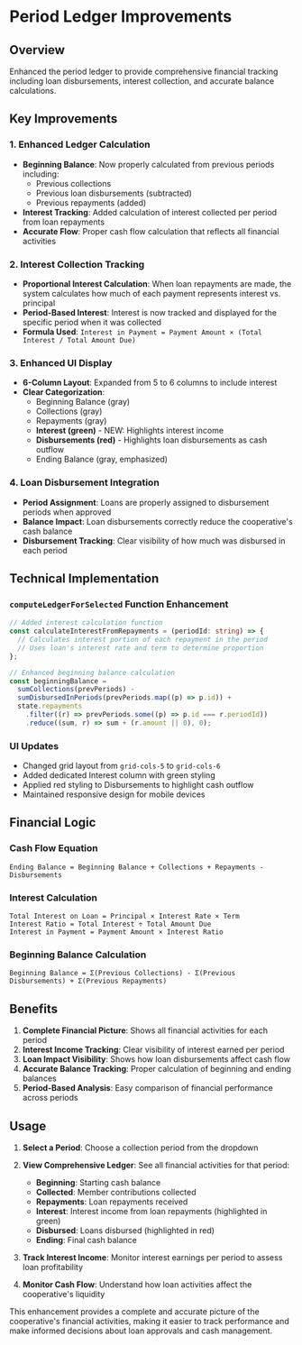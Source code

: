 # Period Ledger Improvements

## Overview

Enhanced the period ledger to provide comprehensive financial tracking including loan disbursements, interest collection, and accurate balance calculations.

## Key Improvements

### 1. Enhanced Ledger Calculation

- **Beginning Balance**: Now properly calculated from previous periods including:
  - Previous collections
  - Previous loan disbursements (subtracted)
  - Previous repayments (added)
- **Interest Tracking**: Added calculation of interest collected per period from loan repayments
- **Accurate Flow**: Proper cash flow calculation that reflects all financial activities

### 2. Interest Collection Tracking

- **Proportional Interest Calculation**: When loan repayments are made, the system calculates how much of each payment represents interest vs. principal
- **Period-Based Interest**: Interest is now tracked and displayed for the specific period when it was collected
- **Formula Used**: `Interest in Payment = Payment Amount × (Total Interest / Total Amount Due)`

### 3. Enhanced UI Display

- **6-Column Layout**: Expanded from 5 to 6 columns to include interest
- **Clear Categorization**:
  - Beginning Balance (gray)
  - Collections (gray)
  - Repayments (gray)
  - **Interest (green)** - NEW: Highlights interest income
  - **Disbursements (red)** - Highlights loan disbursements as cash outflow
  - Ending Balance (gray, emphasized)

### 4. Loan Disbursement Integration

- **Period Assignment**: Loans are properly assigned to disbursement periods when approved
- **Balance Impact**: Loan disbursements correctly reduce the cooperative's cash balance
- **Disbursement Tracking**: Clear visibility of how much was disbursed in each period

## Technical Implementation

### `computeLedgerForSelected` Function Enhancement

```typescript
// Added interest calculation function
const calculateInterestFromRepayments = (periodId: string) => {
  // Calculates interest portion of each repayment in the period
  // Uses loan's interest rate and term to determine proportion
};

// Enhanced beginning balance calculation
const beginningBalance =
  sumCollections(prevPeriods) -
  sumDisbursedInPeriods(prevPeriods.map((p) => p.id)) +
  state.repayments
    .filter((r) => prevPeriods.some((p) => p.id === r.periodId))
    .reduce((sum, r) => sum + (r.amount || 0), 0);
```

### UI Updates

- Changed grid layout from `grid-cols-5` to `grid-cols-6`
- Added dedicated Interest column with green styling
- Applied red styling to Disbursements to highlight cash outflow
- Maintained responsive design for mobile devices

## Financial Logic

### Cash Flow Equation

```
Ending Balance = Beginning Balance + Collections + Repayments - Disbursements
```

### Interest Calculation

```
Total Interest on Loan = Principal × Interest Rate × Term
Interest Ratio = Total Interest ÷ Total Amount Due
Interest in Payment = Payment Amount × Interest Ratio
```

### Beginning Balance Calculation

```
Beginning Balance = Σ(Previous Collections) - Σ(Previous Disbursements) + Σ(Previous Repayments)
```

## Benefits

1. **Complete Financial Picture**: Shows all financial activities for each period
2. **Interest Income Tracking**: Clear visibility of interest earned per period
3. **Loan Impact Visibility**: Shows how loan disbursements affect cash flow
4. **Accurate Balance Tracking**: Proper calculation of beginning and ending balances
5. **Period-Based Analysis**: Easy comparison of financial performance across periods

## Usage

1. **Select a Period**: Choose a collection period from the dropdown
2. **View Comprehensive Ledger**: See all financial activities for that period:

   - **Beginning**: Starting cash balance
   - **Collected**: Member contributions collected
   - **Repayments**: Loan repayments received
   - **Interest**: Interest income from loan repayments (highlighted in green)
   - **Disbursed**: Loans disbursed (highlighted in red)
   - **Ending**: Final cash balance

3. **Track Interest Income**: Monitor interest earnings per period to assess loan profitability
4. **Monitor Cash Flow**: Understand how loan activities affect the cooperative's liquidity

This enhancement provides a complete and accurate picture of the cooperative's financial activities, making it easier to track performance and make informed decisions about loan approvals and cash management.
